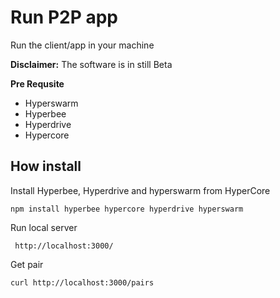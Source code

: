 # Run P2P app

Run the client/app in your machine

**Disclaimer:** The software is in still Beta

**Pre Requsite**

-  Hyperswarm
-  Hyperbee
-  Hyperdrive
-  Hypercore

## How install

Install Hyperbee, Hyperdrive and hyperswarm from HyperCore

```
npm install hyperbee hypercore hyperdrive hyperswarm
```
Run local server

```
 http://localhost:3000/
```

Get pair 
```
curl http://localhost:3000/pairs
```
